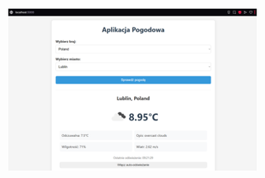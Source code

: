 ![image alt](https://github.com/r1ckshot/WeatherApp/blob/3ae0c038be9983b3bd4b19c3b24619f2b179976b/Poprawno%C5%9B%C4%87%20dzia%C5%82ania.png)

